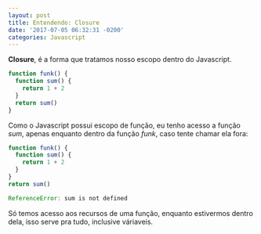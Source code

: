 ```yaml
---
layout: post
title: Entendendo: Closure
date: '2017-07-05 06:32:31 -0200'
categories: Javascript
---
```


**Closure**, é a forma que tratamos nosso escopo dentro do Javascript.

~~~javascript
function funk() {
  function sum() {
    return 1 + 2
  }
  return sum()
}
~~~

Como o Javascript possui escopo de função, eu tenho acesso a função *sum*,
apenas enquanto dentro da função *funk*, caso tente chamar ela fora:

~~~javascript
function funk() {
  function sum() {
    return 1 + 2
  }
}
return sum()

ReferenceError: sum is not defined
~~~

Só temos acesso aos recursos de uma função, enquanto estivermos dentro dela,
isso serve pra tudo, inclusive váriaveis.
